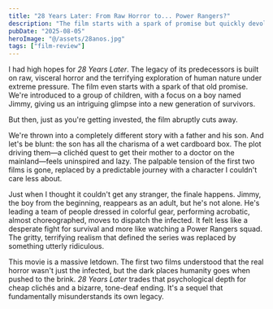 ```yaml
---
title: "28 Years Later: From Raw Horror to... Power Rangers?"
description: "The film starts with a spark of promise but quickly devolves into a bizarre sequel that forgets what made the franchise a horror masterpiece."
pubDate: "2025-08-05"
heroImage: "@/assets/28anos.jpg"
tags: ["film-review"]
---
```


I had high hopes for *28 Years Later*. The legacy of its predecessors is built on raw, visceral horror and the terrifying exploration of human nature under extreme pressure. The film even starts with a spark of that old promise. We're introduced to a group of children, with a focus on a boy named Jimmy, giving us an intriguing glimpse into a new generation of survivors.

But then, just as you're getting invested, the film abruptly cuts away.

We're thrown into a completely different story with a father and his son. And let's be blunt: the son has all the charisma of a wet cardboard box. The plot driving them—a clichéd quest to get their mother to a doctor on the mainland—feels uninspired and lazy. The palpable tension of the first two films is gone, replaced by a predictable journey with a character I couldn't care less about.

Just when I thought it couldn't get any stranger, the finale happens. Jimmy, the boy from the beginning, reappears as an adult, but he's not alone. He's leading a team of people dressed in colorful gear, performing acrobatic, almost choreographed, moves to dispatch the infected. It felt less like a desperate fight for survival and more like watching a Power Rangers squad. The gritty, terrifying realism that defined the series was replaced by something utterly ridiculous.

This movie is a massive letdown. The first two films understood that the real horror wasn't just the infected, but the dark places humanity goes when pushed to the brink. *28 Years Later* trades that psychological depth for cheap clichés and a bizarre, tone-deaf ending. It's a sequel that fundamentally misunderstands its own legacy.
